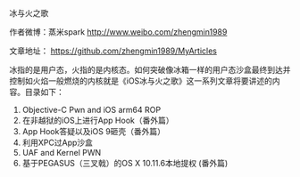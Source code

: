 冰与火之歌

作者微博：蒸米spark http://www.weibo.com/zhengmin1989

文章地址： https://github.com/zhengmin1989/MyArticles

冰指的是用户态，火指的是内核态。如何突破像冰箱一样的用户态沙盒最终到达并控制如火焰一般燃烧的内核就是《iOS冰与火之歌》这一系列文章将要讲述的内容。目录如下：

1. Objective-C Pwn and iOS arm64 ROP
2. 在非越狱的iOS上进行App Hook（番外篇）
3. App Hook答疑以及iOS 9砸壳（番外篇）
4. 利用XPC过App沙盒
5. UAF and Kernel PWN
6. 基于PEGASUS（三叉戟）的OS X 10.11.6本地提权 (番外篇) 



